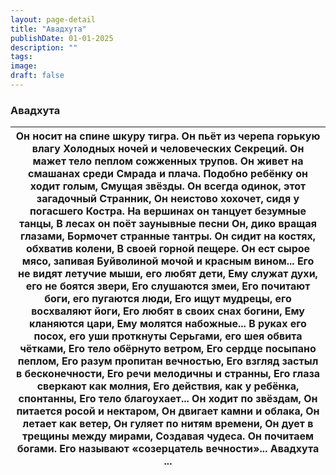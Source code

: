 ```yaml
---
layout: page-detail
title: "Авадхута"
publishDate: 01-01-2025
description: ""
tags:
image:
draft: false
---
```


### Авадхута

| Он носит на спине шкуру тигра. Он пьёт из черепа горькую влагу Холодных ночей и человеческих  Секреций.  Он мажет тело пеплом сожженных трупов. Он живет на смашанах среди  Смрада и плача.  Подобно ребёнку он ходит голым,  Смущая звёзды. Он всегда одинок, этот загадочный  Странник,  Он неистово хохочет, сидя у погасшего  Костра. На вершинах он танцует безумные танцы, В лесах он поёт заунывные песни Он, дико вращая глазами, Бормочет странные тантры.  Он сидит на костях, обхватив колени,  В своей горной пещере. Он ест сырое мясо, запивая  Буйволиной мочой и красным вином...  Его не видят летучие мыши, его любят дети, Ему служат духи, его не боятся звери, Его слушаются змеи, Его почитают боги, его пугаются люди, Его ищут мудрецы, его восхваляют йоги, Его любят в своих снах богини, Ему кланяются цари, Ему молятся набожные...  В руках его посох, его уши проткнуты  Серьгами, его шея обвита чётками, Его тело обёрнуто ветром, Его сердце посыпано пеплом, Его разум пропитан вечностью, Его взгляд застыл в бесконечности, Его речи мелодичны и странны,  Его глаза сверкают как молния, Его действия, как у ребёнка, спонтанны, Его тело благоухает... Он ходит по звёздам,  Он питается росой и нектаром, Он двигает камни и облака, Он летает как ветер, Он гуляет по нитям времени, Он дует в трещины между мирами, Создавая чудеса.  Он почитаем богами. Его называют «созерцатель вечности»...  Авадхута ... |
| ------------------------------------------------------------------------------------------------------------------------------------------------------------------------------------------------------------------------------------------------------------------------------------------------------------------------------------------------------------------------------------------------------------------------------------------------------------------------------------------------------------------------------------------------------------------------------------------------------------------------------------------------------------------------------------------------------------------------------------------------------------------------------------------------------------------------------------------------------------------------------------------------------------------------------------------------------------------------------------------------------------------------------------------------------------------------------------------------------------------------------------------------------------------------------------------------------------------------------------------------------------------------------------------------------------------------------------------------------------------------------------------------------------------------------------------------------- |
  
  
